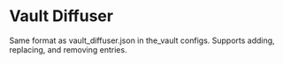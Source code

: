 # Vault Diffuser
Same format as vault_diffuser.json in the_vault configs. Supports adding, replacing, and removing entries.


